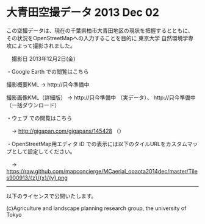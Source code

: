 大青田空撮データ 2013 Dec 02
=======================

この空撮データは、現在の千葉県柏市大青田地区の現状を把握するとともに、
その状況をOpenStreetMapへの入力することを目的に
東京大学 自然環境学専攻によって撮影されました。

　撮影日 2013年12月2日(金)


・Google Earth での閲覧はこちら

撮影概要KML -> http://只今準備中

撮影画像KML（詳細版） -> http://只今準備中 （実データ）、 http://只今準備中（一括ダウンロード）


・ウェブ での閲覧はこちら

　-> http://gigapan.com/gigapans/145428 （）

・OpenStreetMap用エディタ iD での表示には以下のタイルURLをカスタムマップとして設定してください。

　-> https://raw.github.com/mapconcierge/MCaerial_ooaota2014dec/master/Tiles900913/{z}/{x}/{y}.png


---


以下のライセンスで公開いたします。

(c)Agriculture and landscape planning research group, the university of Tokyo

